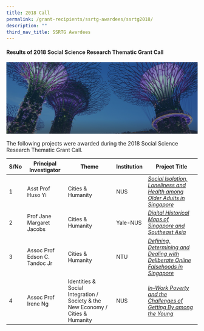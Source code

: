 ```yaml
---
title: 2018 Call
permalink: /grant-recipients/ssrtg-awardees/ssrtg2018/
description: ""
third_nav_title: SSRTG Awardees
---
```

#### **Results of 2018 Social Science Research Thematic Grant Call**
![](/images/hero-banner.png)

The following projects were awarded during the 2018 Social Science Research Thematic Grant Call. 


| S/No | Principal<br>Investigator | Theme |Institution |Project Title |
| -------- | -------- | -------- | -------- |-------- |
| 1 | Asst Prof Huso Yi | Cities &amp; Humanity |NUS |*[Social Isolation, Loneliness and Health among Older Adults in Singapore](https://staging.d2ih14cxifahz0.amplifyapp.com/projects/thematic-grant/huso2018/)*  |
| 2 |  Prof Jane Margaret Jacobs | Cities &amp; Humanity | Yale-NUS |*[Digital Historical Maps of Singapore and Southeast Asia](https://staging.d2ih14cxifahz0.amplifyapp.com/projects/thematic-grant/jane2018/)* |
| 3 |  Assoc Prof Edson C. Tandoc Jr | Cities &amp; Humanity | NTU | *[Defining, Determining and Dealing with Deliberate Online Falsehoods in Singapore](https://staging.d2ih14cxifahz0.amplifyapp.com/projects/thematic-grant/edson2018/)* |
| 4 |  Assoc Prof Irene Ng | Identities &amp; Social Integration / Society &amp; the New Economy / Cities &amp; Humanity  | NUS | *[In–Work Poverty and the Challenges of Getting By among the Young](https://staging.d2ih14cxifahz0.amplifyapp.com/projects-awarded/thematic-grant/irene2018/)* |